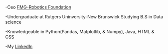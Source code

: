 -Ceo [FMG-Robotics Foundation](https://www.fmg-robotics.com/)

-Undergraduate at Rutgers Uninversity-New Brunswick Studying B.S in Data science

-Knowledgeable in Python(Pandas, Matplotlib, & Numpy), Java, HTML & CSS

-My [LinkedIn](https://www.linkedin.com/in/gavin-fair-7a1677228/)
